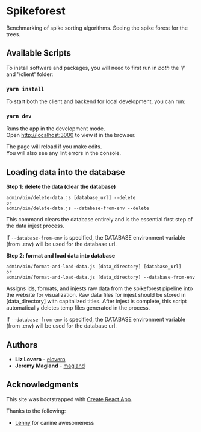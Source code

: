 # Spikeforest

Benchmarking of spike sorting algorithms. Seeing the spike forest for the trees.

## Available Scripts

To install software and packages, you will need to first run in *both* the '/' and '/client' folder:

### `yarn install`

To start both the client and backend for local development, you can run:

### `yarn dev`

Runs the app in the development mode.<br>
Open [http://localhost:3000](http://localhost:3000) to view it in the browser.

The page will reload if you make edits.<br>
You will also see any lint errors in the console.

## Loading data into the database

**Step 1: delete the data (clear the database)**

```
admin/bin/delete-data.js [database_url] --delete
or
admin/bin/delete-data.js --database-from-env --delete
```

This command clears the database entirely and is the essential first step of the data injest process.

If `--database-from-env` is specified, the DATABASE environment variable (from .env) will be used for the database url.

**Step 2: format and load data into database**

```
admin/bin/format-and-load-data.js [data_directory] [database_url]
or
admin/bin/format-and-load-data.js [data_directory] --database-from-env
```

Assigns ids, formats, and injests raw data from the spikeforest pipeline into the website for visualization. Raw data files for injest should be stored in [data_directory] with capitalized titles. After injest is complete, this script automatically deletes temp files generated in the process. 

If `--database-from-env` is specified, the DATABASE environment variable (from .env) will be used for the database url.

## Authors

- **Liz Lovero** - [elovero](https://github.com/elovero)
- **Jeremy Magland** - [magland](https://github.com/magland)

## Acknowledgments

This site was bootstrapped with [Create React App](https://facebook.github.io/create-react-app/docs/getting-started).

Thanks to the following:

- [Lenny](https://www.instagram.com/lillenlen/) for canine awesomeness
